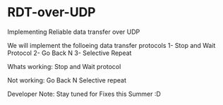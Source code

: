 # RDT-over-UDP
Implementing Reliable data transfer over UDP

We will implement the folloeing data transfer protocols 
  1- Stop and Wait Protocol
  2- Go Back N
  3- Selective Repeat


Whats working:
 Stop and Wait protocol
 
Not working:
  Go Back N
  Selective repeat
  
 Developer Note:
  Stay tuned for Fixes this Summer :D
